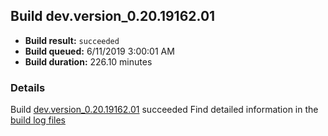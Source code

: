 ## Build dev.version_0.20.19162.01
- **Build result:** `succeeded`
- **Build queued:** 6/11/2019 3:00:01 AM
- **Build duration:** 226.10 minutes
### Details
Build [dev.version_0.20.19162.01](https://winappstudio.visualstudio.com/web/build.aspx?pcguid=a4ef43be-68ce-4195-a619-079b4d9834c2&builduri=vstfs%3a%2f%2f%2fBuild%2fBuild%2f28513) succeeded
Find detailed information in the [build log files](https://uwpctdiags.blob.core.windows.net/buildlogs/dev.version_0.20.19162.01_logs.zip)
